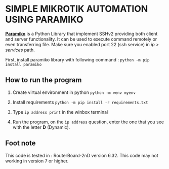 # SIMPLE MIKROTIK AUTOMATION USING PARAMIKO

  

<b>[Paramiko](https://github.com/paramiko/paramiko?tab=readme-ov-file)</b> is a Python Library that implement SSHv2 providing both client and server functionality. It can be used to execute command remotely or even transferring file. Make sure you enabled port 22 (ssh service) in <i>ip > services</i> path.

First, install paramiko library with following command : 
`python -m pip install paramiko`

## How to run the program

1. Create virtual environment in python
`python -m venv myenv`

2. Install requirements
`python -m pip install -r requirements.txt`

3. Type `ip address print` in the winbox terminal

4. Run the program, on the `ip address` question, enter the one that you see with the letter <b>D</b> (Dynamic).

## Foot note
This code is tested in :
RouterBoard-2nD version 6.32. This code may not working in version 7 or higher.
